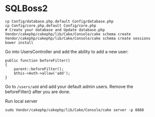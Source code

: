 SQLBoss2
========

```
cp Config/database.php.default Config/database.php
cp Config/core.php.default Config/core.php
# Create your database and Update database.php
Vendor/cakephp/cakephp/lib/Cake/Console/cake schema create
Vendor/cakephp/cakephp/lib/Cake/Console/cake schema create sessions
bower install
```

Go into UsersController and add the ability to add a new user:

```
public function beforeFilter()
{
    parent::beforeFilter();
    $this->Auth->allow('add');
}
```

Go to ```/users/add``` and add your default admin users. Remove the beforeFilter() after you are done.

Run local server
```
sudo Vendor/cakephp/cakephp/lib/Cake/Console/cake server -p 8888
```
